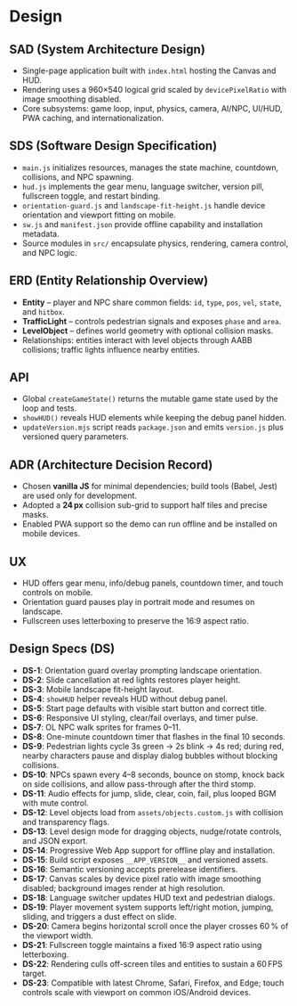 # Design

## SAD (System Architecture Design)
- Single-page application built with `index.html` hosting the Canvas and HUD.
- Rendering uses a 960×540 logical grid scaled by `devicePixelRatio` with image smoothing disabled.
- Core subsystems: game loop, input, physics, camera, AI/NPC, UI/HUD, PWA caching, and internationalization.

## SDS (Software Design Specification)
- `main.js` initializes resources, manages the state machine, countdown, collisions, and NPC spawning.
- `hud.js` implements the gear menu, language switcher, version pill, fullscreen toggle, and restart binding.
- `orientation-guard.js` and `landscape-fit-height.js` handle device orientation and viewport fitting on mobile.
- `sw.js` and `manifest.json` provide offline capability and installation metadata.
- Source modules in `src/` encapsulate physics, rendering, camera control, and NPC logic.

## ERD (Entity Relationship Overview)
- **Entity** – player and NPC share common fields: `id`, `type`, `pos`, `vel`, `state`, and `hitbox`.
- **TrafficLight** – controls pedestrian signals and exposes `phase` and `area`.
- **LevelObject** – defines world geometry with optional collision masks.
- Relationships: entities interact with level objects through AABB collisions; traffic lights influence nearby entities.

## API
- Global `createGameState()` returns the mutable game state used by the loop and tests.
- `showHUD()` reveals HUD elements while keeping the debug panel hidden.
- `updateVersion.mjs` script reads `package.json` and emits `version.js` plus versioned query parameters.

## ADR (Architecture Decision Record)
- Chosen **vanilla JS** for minimal dependencies; build tools (Babel, Jest) are used only for development.
- Adopted a **24 px** collision sub-grid to support half tiles and precise masks.
- Enabled PWA support so the demo can run offline and be installed on mobile devices.

## UX
- HUD offers gear menu, info/debug panels, countdown timer, and touch controls on mobile.
- Orientation guard pauses play in portrait mode and resumes on landscape.
- Fullscreen uses letterboxing to preserve the 16:9 aspect ratio.

## Design Specs (DS)
- **DS-1**: Orientation guard overlay prompting landscape orientation.
- **DS-2**: Slide cancellation at red lights restores player height.
- **DS-3**: Mobile landscape fit-height layout.
- **DS-4**: `showHUD` helper reveals HUD without debug panel.
- **DS-5**: Start page defaults with visible start button and correct title.
- **DS-6**: Responsive UI styling, clear/fail overlays, and timer pulse.
- **DS-7**: OL NPC walk sprites for frames 0–11.
- **DS-8**: One-minute countdown timer that flashes in the final 10 seconds.
 - **DS-9**: Pedestrian lights cycle 3s green → 2s blink → 4s red; during red, nearby characters pause and display dialog bubbles without blocking collisions.
 - **DS-10**: NPCs spawn every 4–8 seconds, bounce on stomp, knock back on side collisions, and allow pass-through after the third stomp.
- **DS-11**: Audio effects for jump, slide, clear, coin, fail, plus looped BGM with mute control.
- **DS-12**: Level objects load from `assets/objects.custom.js` with collision and transparency flags.
- **DS-13**: Level design mode for dragging objects, nudge/rotate controls, and JSON export.
- **DS-14**: Progressive Web App support for offline play and installation.
- **DS-15**: Build script exposes `__APP_VERSION__` and versioned assets.
- **DS-16**: Semantic versioning accepts prerelease identifiers.
 - **DS-17**: Canvas scales by device pixel ratio with image smoothing disabled; background images render at high resolution.
 - **DS-18**: Language switcher updates HUD text and pedestrian dialogs.
 - **DS-19**: Player movement system supports left/right motion, jumping, sliding, and triggers a dust effect on slide.
 - **DS-20**: Camera begins horizontal scroll once the player crosses 60 % of the viewport width.
 - **DS-21**: Fullscreen toggle maintains a fixed 16:9 aspect ratio using letterboxing.
 - **DS-22**: Rendering culls off-screen tiles and entities to sustain a 60 FPS target.
 - **DS-23**: Compatible with latest Chrome, Safari, Firefox, and Edge; touch controls scale with viewport on common iOS/Android devices.
